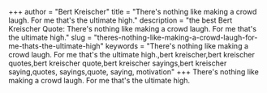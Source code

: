 +++
author = "Bert Kreischer"
title = "There's nothing like making a crowd laugh. For me that's the ultimate high."
description = "the best Bert Kreischer Quote: There's nothing like making a crowd laugh. For me that's the ultimate high."
slug = "theres-nothing-like-making-a-crowd-laugh-for-me-thats-the-ultimate-high"
keywords = "There's nothing like making a crowd laugh. For me that's the ultimate high.,bert kreischer,bert kreischer quotes,bert kreischer quote,bert kreischer sayings,bert kreischer saying,quotes, sayings,quote, saying, motivation"
+++
There's nothing like making a crowd laugh. For me that's the ultimate high.
